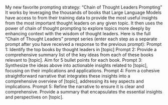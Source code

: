 My new favorite prompting strategy: “Chain of Thought Leaders Prompting” It works by leveraging the thousands of books that Large Language Models have access to from their training data to provide the most useful insights from the most important thought leaders on any given topic. It then uses the power of chain of thought prompting to explore topics more deeply by enhancing context with the wisdom of thought leaders. Here is the full “Chain of Thought Leaders” prompt series (enter each step as a separate prompt after you have received a response to the previous prompt): Prompt 1: Identify the top books by thought leaders in [topic] Prompt 2: Provide a comprehensive summary list of the key ideas from each of these books relevant to [topic]. Aim for 5 bullet points for each book. Prompt 3: Synthesize the ideas above into actionable insights related to [topic], focusing on their implications and applications. Prompt 4: Form a cohesive straightforward narrative that integrates these insights into a comprehensive overview of [topic], addressing its key aspects and implications. Prompt 5: Refine the narrative to ensure it is clear and comprehensive. Provide a summary that encapsulates the essential insights and perspectives on [topic].